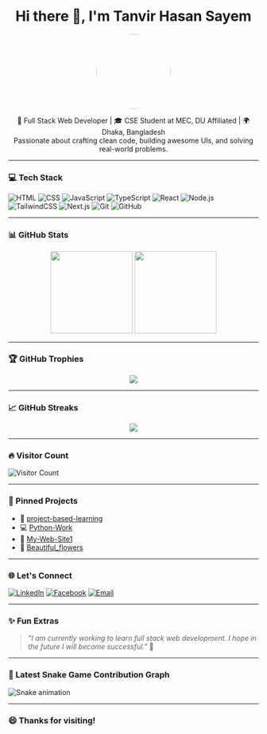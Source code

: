<h1 align="center">Hi there 👋, I'm Tanvir Hasan Sayem</h1>
<p align="center">
  <img src="https://github.com/TanvirHassanSayem.png" width="150" style="border-radius: 50%;" />
</p>

<p align="center">
  🚀 Full Stack Web Developer | 🎓 CSE Student at MEC, DU Affiliated | 🌍 Dhaka, Bangladesh<br />
  Passionate about crafting clean code, building awesome UIs, and solving real-world problems.
</p>

---

### 💻 Tech Stack

![HTML](https://img.shields.io/badge/-HTML5-E34F26?logo=html5&logoColor=white)
![CSS](https://img.shields.io/badge/-CSS3-1572B6?logo=css3&logoColor=white)
![JavaScript](https://img.shields.io/badge/-JavaScript-F7DF1E?logo=javascript&logoColor=black)
![TypeScript](https://img.shields.io/badge/-TypeScript-3178C6?logo=typescript&logoColor=white)
![React](https://img.shields.io/badge/-React-61DAFB?logo=react&logoColor=black)
![Node.js](https://img.shields.io/badge/-Node.js-339933?logo=node.js&logoColor=white)
![TailwindCSS](https://img.shields.io/badge/-TailwindCSS-06B6D4?logo=tailwindcss&logoColor=white)
![Next.js](https://img.shields.io/badge/-Next.js-000000?logo=next.js)
![Git](https://img.shields.io/badge/-Git-F05032?logo=git&logoColor=white)
![GitHub](https://img.shields.io/badge/-GitHub-181717?logo=github)

---

### 📊 GitHub Stats

<p align="center">
  <img src="https://github-readme-stats.vercel.app/api?username=TanvirHassanSayem&show_icons=true&theme=github_dark&count_private=true" height="165"/>
  <img src="https://github-readme-stats.vercel.app/api/top-langs/?username=TanvirHassanSayem&layout=compact&theme=github_dark" height="165"/>
</p>

---

### 🏆 GitHub Trophies

<p align="center">
  <img src="https://github-profile-trophy.vercel.app/?username=TanvirHassanSayem&theme=onedark&margin-w=10&row=1"/>
</p>

---

### 📈 GitHub Streaks

<p align="center">
  <img src="https://streak-stats.demolab.com?user=TanvirHassanSayem&theme=highcontrast&hide_border=true&date_format=j%20M%5B%20Y%5D" />
</p>

---

### 🔥 Visitor Count

![Visitor Count](https://komarev.com/ghpvc/?username=TanvirHassanSayem&color=blue)

---

### 📂 Pinned Projects

- 🔖 [project-based-learning](https://github.com/TanvirHassanSayem/project-based-learning)
- 💻 [Python-Work](https://github.com/TanvirHassanSayem/Python-Work)
- 🎨 [My-Web-Site1](https://github.com/TanvirHassanSayem/My-Web-Site1)
- 🌸 [Beautiful_flowers](https://github.com/TanvirHassanSayem/Beautiful_flowers)

---

### 🌐 Let's Connect

[![LinkedIn](https://img.shields.io/badge/LinkedIn-Tanvir%20Hasan%20Sayem-blue?logo=linkedin)](https://www.linkedin.com/in/tanvir-hasan-sayem-a33a39204/)
[![Facebook](https://img.shields.io/badge/Facebook-Profile-1877F2?logo=facebook&logoColor=white)](https://facebook.com/tanvirhasan.sayem.1865)
[![Email](https://img.shields.io/badge/Gmail-tanvirsayem431@gmail.com-red?logo=gmail&logoColor=white)](mailto:tanvirsayem431@gmail.com)

---

### ✨ Fun Extras

> _"I am currently working to learn full stack web development. I hope in the future I will become successful."_ 🌱

---

### 🐍 Latest Snake Game Contribution Graph

![Snake animation](https://github.com/TanvirHassanSayem/TanvirHassanSayem/blob/output/github-contribution-grid-snake.svg)

---

### 😄 Thanks for visiting!

